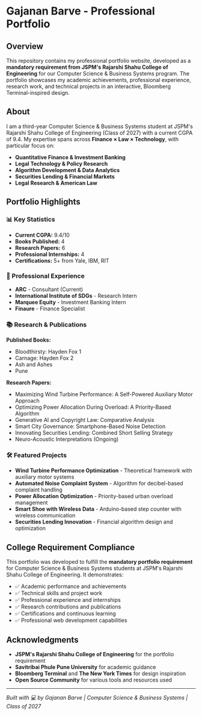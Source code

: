 # Gajanan Barve - Professional Portfolio

## Overview

This repository contains my professional portfolio website, developed as a **mandatory requirement from JSPM's Rajarshi Shahu College of Engineering** for our Computer Science & Business Systems program. The portfolio showcases my academic achievements, professional experience, research work, and technical projects in an interactive, Bloomberg Terminal-inspired design.

## About

I am a third-year Computer Science & Business Systems student at JSPM's Rajarshi Shahu College of Engineering (Class of 2027) with a current CGPA of 9.4. My expertise spans across **Finance × Law × Technology**, with particular focus on:

- **Quantitative Finance & Investment Banking**
- **Legal Technology & Policy Research** 
- **Algorithm Development & Data Analytics**
- **Securities Lending & Financial Markets**
- **Legal Research & American Law**

## Portfolio Highlights

### 📊 Key Statistics
- **Current CGPA:** 9.4/10
- **Books Published:** 4
- **Research Papers:** 6 
- **Professional Internships:** 4
- **Certifications:** 5+ from Yale, IBM, RIT

### 🏢 Professional Experience
- **ARC** - Consultant (Current)
- **International Institute of SDGs** - Research Intern
- **Marquee Equity** - Investment Banking Intern
- **Finaure** - Finance Specialist

### 📚 Research & Publications
**Published Books:**
- Bloodthirsty: Hayden Fox 1
- Carnage: Hayden Fox 2  
- Ash and Ashes
- Pune

**Research Papers:**
- Maximizing Wind Turbine Performance: A Self-Powered Auxiliary Motor Approach
- Optimizing Power Allocation During Overload: A Priority-Based Algorithm
- Generative AI and Copyright Law: Comparative Analysis
- Smart City Governance: Smartphone-Based Noise Detection
- Innovating Securities Lending: Combined Short Selling Strategy
- Neuro-Acoustic Interpretations (Ongoing)

### 🛠 Featured Projects
- **Wind Turbine Performance Optimization** - Theoretical framework with auxiliary motor systems
- **Automated Noise Complaint System** - Algorithm for decibel-based complaint handling
- **Power Allocation Optimization** - Priority-based urban overload management
- **Smart Shoe with Wireless Data** - Arduino-based step counter with wireless communication
- **Securities Lending Innovation** - Financial algorithm design and optimization


## College Requirement Compliance

This portfolio was developed to fulfill the **mandatory portfolio requirement** for Computer Science & Business Systems students at JSPM's Rajarshi Shahu College of Engineering. It demonstrates:

- ✅ Academic performance and achievements
- ✅ Technical skills and project work
- ✅ Professional experience and internships
- ✅ Research contributions and publications
- ✅ Certifications and continuous learning
- ✅ Professional web development capabilities


## Acknowledgments

- **JSPM's Rajarshi Shahu College of Engineering** for the portfolio requirement
- **Savitribai Phule Pune University** for academic guidance
- **Bloomberg Terminal** and **The New York Times** for design inspiration
- **Open Source Community** for various tools and resources used

---

*Built with 💻 by Gajanan Barve | Computer Science & Business Systems | Class of 2027*
